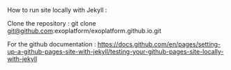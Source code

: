 How to run site locally with Jekyll :

Clone the repository : 
git clone git@github.com:exoplatform/exoplatform.github.io.git

For the github documentation :
https://docs.github.com/en/pages/setting-up-a-github-pages-site-with-jekyll/testing-your-github-pages-site-locally-with-jekyll

